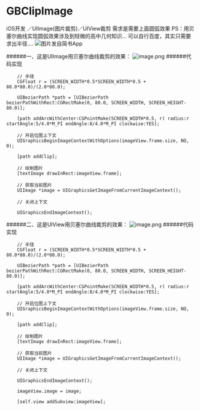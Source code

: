 # GBClipImage
iOS开发 ／UIImage(图片裁剪)／UIView裁剪
需求是需要上面圆弧效果
️PS：用贝塞尔曲线实现圆弧效果涉及到轻微的高中几何知识...
可以自行百度，其实只需要求出半径....
![图片发自简书App](//upload-images.jianshu.io/upload_images/2376772-89e22e28f4da3c94.jpg?imageMogr2/auto-orient/strip%7CimageView2/2/w/440)

######一、这是UIImage用贝塞尔曲线裁剪的效果：
![image.png](http://upload-images.jianshu.io/upload_images/2376772-0f9991b44585e0b6.png?imageMogr2/auto-orient/strip%7CimageView2/2/w/240)
######代码实现
```
    // 半径
    CGFloat r = (SCREEN_WIDTH*0.5*SCREEN_WIDTH*0.5 + 80.0*80.0)/(2.0*80.0);
    
    UIBezierPath *path = [UIBezierPath bezierPathWithRect:CGRectMake(0, 80.0, SCREEN_WIDTH, SCREEN_HEIGHT-80.0)];
    
    [path addArcWithCenter:CGPointMake(SCREEN_WIDTH*0.5, r) radius:r startAngle:5/4.0*M_PI endAngle:8/4.0*M_PI clockwise:YES];
    
    // 开启位图上下文
    UIGraphicsBeginImageContextWithOptions(imageView.frame.size, NO, 0);
    
    [path addClip];
    
    // 绘制图片
    [textImage drawInRect:imageView.frame];
    
    // 获取当前图片
    UIImage *image = UIGraphicsGetImageFromCurrentImageContext();
    
    // 关闭上下文
    
    UIGraphicsEndImageContext();
```

######二、这是UIView用贝塞尔曲线裁剪的效果：
![image.png](http://upload-images.jianshu.io/upload_images/2376772-41db279d3170030b.png?imageMogr2/auto-orient/strip%7CimageView2/2/w/240)
######代码实现
```
    // 半径
    CGFloat r = (SCREEN_WIDTH*0.5*SCREEN_WIDTH*0.5 + 80.0*80.0)/(2.0*80.0);
    
    UIBezierPath *path = [UIBezierPath bezierPathWithRect:CGRectMake(0, 80.0, SCREEN_WIDTH, SCREEN_HEIGHT-80.0)];
    
    [path addArcWithCenter:CGPointMake(SCREEN_WIDTH*0.5, r) radius:r startAngle:5/4.0*M_PI endAngle:8/4.0*M_PI clockwise:YES];
    
    // 开启位图上下文
    UIGraphicsBeginImageContextWithOptions(imageView.frame.size, NO, 0);
    
    [path addClip];
    
    // 绘制图片
    [textImage drawInRect:imageView.frame];
    
    // 获取当前图片
    UIImage *image = UIGraphicsGetImageFromCurrentImageContext();
    
    // 关闭上下文
    
    UIGraphicsEndImageContext();
    
    imageView.image = image;
    
    [self.view addSubview:imageView];
```
